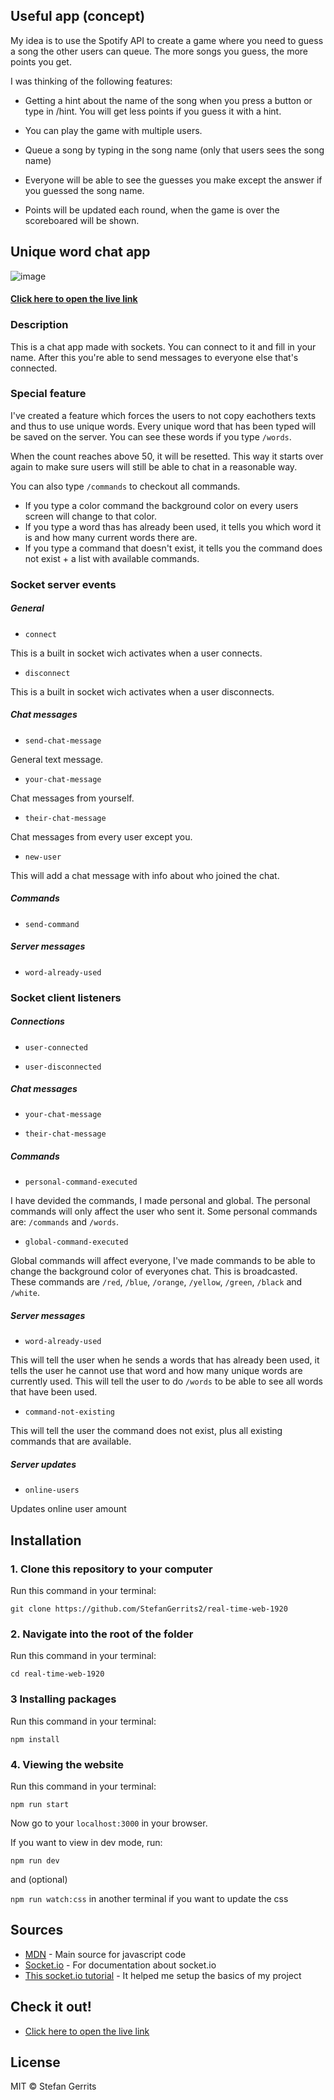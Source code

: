 ## Useful app (concept)

My idea is to use the Spotify API to create a game where you need to guess a song the other users can queue. The more songs you guess, the more points you get. 

I was thinking of the following features:
* Getting a hint about the name of the song when you press a button or type in /hint. You will get less points if you guess it with a hint.

* You can play the game with multiple users.

* Queue a song by typing in the song name (only that users sees the song name)

* Everyone will be able to see the guesses you make except the answer if you guessed the song name.

* Points will be updated each round, when the game is over the scoreboared will be shown.

## Unique word chat app

![image](https://user-images.githubusercontent.com/45566396/78790343-b075c500-79ae-11ea-84b6-26a3f093b852.png)
#### [Click here to open the live link](https://frozen-refuge-52748.herokuapp.com/)

### Description

This is a chat app made with sockets. You can connect to it and fill in your name. After this you're able to send messages to everyone else that's connected. 

### Special feature

I've created a feature which forces the users to not copy eachothers texts and thus to use unique words. Every unique word that has been typed will be saved on the server. You can see these words if you type `/words`.

When the count reaches above 50, it will be resetted. This way it starts over again to make sure users will still be able to chat in a reasonable way.

You can also type `/commands` to checkout all commands.

* If you type a color command the background color on every users screen will change to that color. 
* If you type a word thas has already been used, it tells you which word it is and how many current words there are.
* If you type a command that doesn't exist, it tells you the command does not exist + a list with available commands.

### Socket server events
##### General
* `connect`

This is a built in socket wich activates when a user connects.

* `disconnect`

This is a built in socket wich activates when a user disconnects.

##### Chat messages
* `send-chat-message`

General text message.

* `your-chat-message`

Chat messages from yourself.

* `their-chat-message`

Chat messages from every user except you.

* `new-user`

This will add a chat message with info about who joined the chat.

##### Commands
* `send-command`

##### Server messages
* `word-already-used`

### Socket client listeners
##### Connections
* `user-connected`

* `user-disconnected`

##### Chat messages
* `your-chat-message`

* `their-chat-message`

##### Commands
* `personal-command-executed`

I have devided the commands, I made personal and global. The personal commands will only affect the user who sent it. Some personal commands are: `/commands` and `/words`.

* `global-command-executed`

Global commands will affect everyone, I've made commands to be able to change the background color of everyones chat. This is broadcasted. These commands are `/red`, `/blue`, `/orange`, `/yellow`, `/green`, `/black` and `/white`.

##### Server messages
* `word-already-used`

This will tell the user when he sends a words that has already been used, it tells the user he cannot use that word and how many unique words are currently used. This will tell the user to do `/words` to be able to see all words that have been used.

* `command-not-existing`

This will tell the user the command does not exist, plus all existing commands that are available.

##### Server updates
* `online-users`

Updates online user amount

## Installation

### 1. Clone this repository to your computer
Run this command in your terminal:

`git clone https://github.com/StefanGerrits2/real-time-web-1920`
### 2. Navigate into the root of the folder
Run this command in your terminal:

`cd real-time-web-1920`

### 3 Installing packages
Run this command in your terminal:

`npm install`

### 4. Viewing the website
Run this command in your terminal:

`npm run start`

Now go to your `localhost:3000` in your browser.

If you want to view in dev mode, run:

`npm run dev`

and (optional)

`npm run watch:css` in another terminal if you want to update the css

## Sources

* [MDN](https://developer.mozilla.org/nl/) - Main source for javascript code
* [Socket.io](https://socket.io/) - For documentation about socket.io
* [This socket.io tutorial](https://www.youtube.com/watch?v=rxzOqP9YwmM&t=926s) - It helped me setup the basics of my project

## Check it out!

* [Click here to open the live link](https://frozen-refuge-52748.herokuapp.com/)

## License

MIT © Stefan Gerrits